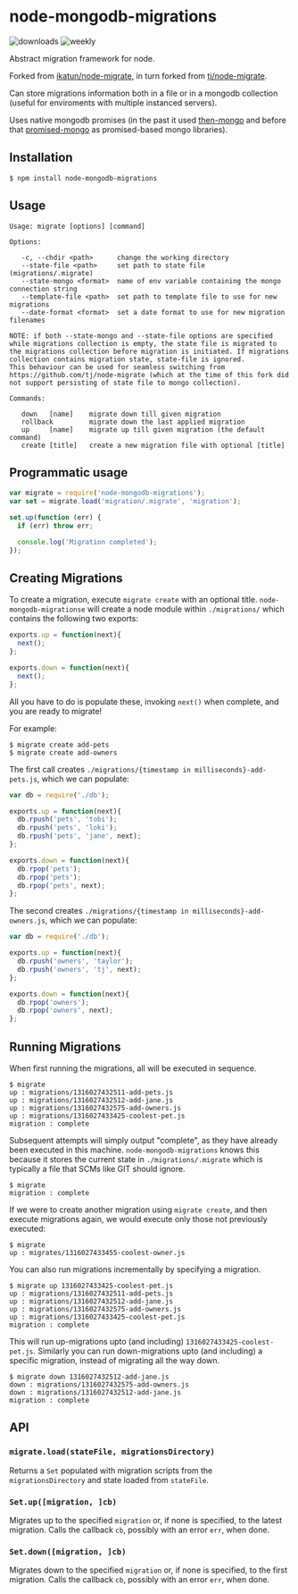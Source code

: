 # node-mongodb-migrations

![downloads](https://img.shields.io/npm/dt/node-mongodb-migrations.svg)
![weekly](https://img.shields.io/npm/dw/node-mongodb-migrations.svg)

  Abstract migration framework for node.

  Forked from [ikatun/node-migrate](https://github.com/ikatun/node-migrate), in turn forked from [tj/node-migrate](https://github.com/tj/node-migrate).

  Can store migrations information both in a file or in a mongodb collection (useful for enviroments with multiple instanced servers).

  Uses native mongodb promises (in the past it used [then-mongo](https://github.com/then/then-mongo) and before that [promised-mongo](https://github.com/gordonmleigh/promised-mongo) as promised-based mongo libraries).

## Installation

```shell-script
$ npm install node-mongodb-migrations
```

## Usage

```
Usage: migrate [options] [command]

Options:

   -c, --chdir <path>      change the working directory
   --state-file <path>     set path to state file (migrations/.migrate)
   --state-mongo <format>  name of env variable containing the mongo connection string
   --template-file <path>  set path to template file to use for new migrations
   --date-format <format>  set a date format to use for new migration filenames

NOTE: if both --state-mongo and --state-file options are specified while migrations collection is empty, the state file is migrated to the migrations collection before migration is initiated. If migrations collection contains migration state, state-file is ignored.
This behaviour can be used for seamless switching from https://github.com/tj/node-migrate (which at the time of this fork did not support persisting of state file to mongo collection).

Commands:

   down   [name]    migrate down till given migration
   rollback         migrate down the last applied migration
   up     [name]    migrate up till given migration (the default command)
   create [title]   create a new migration file with optional [title]

```

## Programmatic usage

```javascript
var migrate = require('node-mongodb-migrations');
var set = migrate.load('migration/.migrate', 'migration');

set.up(function (err) {
  if (err) throw err;

  console.log('Migration completed');
});
```

## Creating Migrations

To create a migration, execute `migrate create` with an optional title. `node-mongodb-migrationse` will create a node module within `./migrations/` which contains the following two exports:

```javascript
exports.up = function(next){
  next();
};

exports.down = function(next){
  next();
};
```

All you have to do is populate these, invoking `next()` when complete, and you are ready to migrate!

For example:

    $ migrate create add-pets
    $ migrate create add-owners

The first call creates `./migrations/{timestamp in milliseconds}-add-pets.js`, which we can populate:

```javascript
var db = require('./db');

exports.up = function(next){
  db.rpush('pets', 'tobi');
  db.rpush('pets', 'loki');
  db.rpush('pets', 'jane', next);
};

exports.down = function(next){
  db.rpop('pets');
  db.rpop('pets');
  db.rpop('pets', next);
};
```

The second creates `./migrations/{timestamp in milliseconds}-add-owners.js`, which we can populate:

```javascript
var db = require('./db');

exports.up = function(next){
  db.rpush('owners', 'taylor');
  db.rpush('owners', 'tj', next);
};

exports.down = function(next){
  db.rpop('owners');
  db.rpop('owners', next);
};
```

## Running Migrations

When first running the migrations, all will be executed in sequence.

```shell-script
$ migrate
up : migrations/1316027432511-add-pets.js
up : migrations/1316027432512-add-jane.js
up : migrations/1316027432575-add-owners.js
up : migrations/1316027433425-coolest-pet.js
migration : complete
```

Subsequent attempts will simply output "complete", as they have already been executed in this machine. `node-mongodb-migrations` knows this because it stores the current state in `./migrations/.migrate` which is typically a file that SCMs like GIT should ignore.

```shell-script
$ migrate
migration : complete
```

If we were to create another migration using `migrate create`, and then execute migrations again, we would execute only those not previously executed:

```shell-script
$ migrate
up : migrates/1316027433455-coolest-owner.js
```

You can also run migrations incrementally by specifying a migration.

```shell-script
$ migrate up 1316027433425-coolest-pet.js
up : migrations/1316027432511-add-pets.js
up : migrations/1316027432512-add-jane.js
up : migrations/1316027432575-add-owners.js
up : migrations/1316027433425-coolest-pet.js
migration : complete
```

This will run up-migrations upto (and including) `1316027433425-coolest-pet.js`. Similarly you can run down-migrations upto (and including) a specific migration, instead of migrating all the way down.

```shell-script
$ migrate down 1316027432512-add-jane.js
down : migrations/1316027432575-add-owners.js
down : migrations/1316027432512-add-jane.js
migration : complete
```

## API

### `migrate.load(stateFile, migrationsDirectory)`

Returns a `Set` populated with migration scripts from the `migrationsDirectory`
and state loaded from `stateFile`.

### `Set.up([migration, ]cb)`

Migrates up to the specified `migration` or, if none is specified, to the latest
migration. Calls the callback `cb`, possibly with an error `err`, when done.

### `Set.down([migration, ]cb)`

Migrates down to the specified `migration` or, if none is specified, to the
first migration. Calls the callback `cb`, possibly with an error `err`, when
done.



